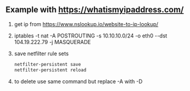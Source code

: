 ## Example with https://whatismyipaddress.com/
1. get ip from https://www.nslookup.io/website-to-ip-lookup/
2. iptables -t nat -A POSTROUTING -s 10.10.10.0/24 -o eth0 --dst 104.19.222.79  -j MASQUERADE
3. save netfilter rule sets
   ```bash
   netfilter-persistent save
   netfilter-persistent reload
   ```

4. to delete use same command but replace -A with -D
